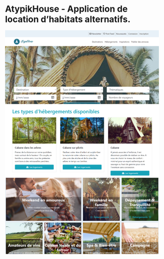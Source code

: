 <h1>AtypikHouse - Application de location d’habitats alternatifs.</h1>
<img src="screenshots/home.png" />
<img src="screenshots/categories.png" />
<img src="screenshots/inspiration.png" />

